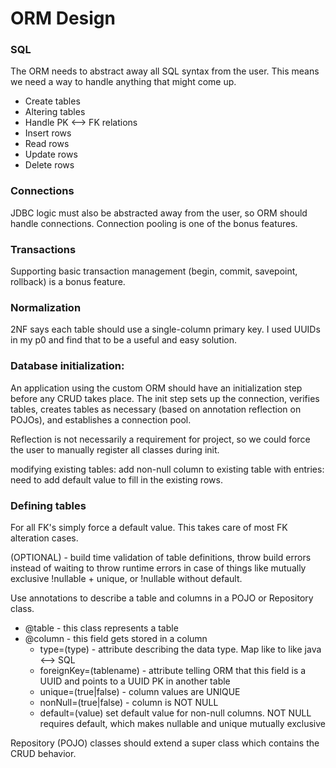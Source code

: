 # ORM Design

### SQL
The ORM needs to abstract away all SQL syntax from the user. This means we need a 
way to handle anything that might come up. 
- Create tables
- Altering tables
- Handle PK <--> FK relations
- Insert rows
- Read rows
- Update rows
- Delete rows

### Connections
JDBC logic must also be abstracted away from the user, so ORM should handle connections. Connection 
pooling is one of the bonus features. 


### Transactions
Supporting basic transaction management (begin, commit, savepoint, rollback) is a bonus feature.

### Normalization
2NF says each table should use a single-column primary key. I used UUIDs in my p0 and find 
that to be a useful and easy solution. 


### Database initialization:
An application using the custom ORM should have an initialization step before any CRUD takes place. 
The init step sets up the connection, verifies tables, creates tables as necessary 
(based on annotation reflection on POJOs), and establishes a connection pool.
 
Reflection is not necessarily a requirement for project, so we could force the user to manually
register all classes during init. 

modifying existing tables:
add non-null column to existing table with entries: need to add default value to fill in the existing rows.



### Defining tables
For all FK's simply force a default value. This takes care of most FK alteration cases.
 
(OPTIONAL) - build time validation of table definitions, throw build errors instead of waiting to
throw runtime errors in case of things like mutually exclusive !nullable + unique, or !nullable without
default.
 
Use annotations to describe a table and columns in a POJO or Repository class.
- @table - this class represents a table
- @column - this field gets stored in a column
  - type=(type) - attribute describing the data type. Map like to like java <--> SQL
  - foreignKey=(tablename) - attribute telling ORM that this field is a UUID and points to a
    UUID PK in another table 
  - unique=(true|false) - column values are UNIQUE
  - nonNull=(true|false) - column is NOT NULL 
  - default=(value) set default value for non-null columns. NOT NULL requires default, 
    which makes nullable and unique mutually exclusive
  

Repository (POJO) classes should extend a super class which contains the CRUD behavior.
